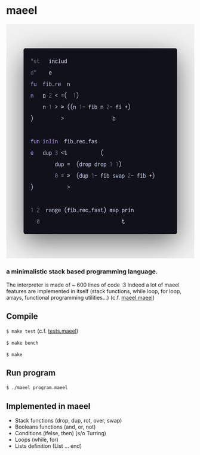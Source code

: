 # maeel

![](./preview.png)

### a minimalistic stack based programming language.

The interpreter is made of ~ 600 lines of code :3 Indeed a lot of maeel features are implemented in itself (stack functions, while loop, for loop, arrays, functional programming utilities...) (c.f. [maeel.maeel](maeel.maeel))

## Compile

`$ make test` (c.f. [tests.maeel](./stdlib/tests.maeel))

`$ make bench`

`$ make`

## Run program

`$ ./maeel program.maeel`

## Implemented in maeel

- Stack functions (drop, dup, rot, over, swap)
- Booleans functions (and, or, not)
- Conditions (ifelse, then)  (s/o Turring)
- Loops (while, for)
- Lists definition (List ... end)

